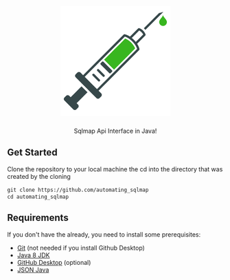 <h1 align="center">
	<img src="https://github.com/rytma/automating_sqlmap/blob/master/inject.png" alt="sqlmap-icon">
</h1>

<div align="center">
	Sqlmap Api Interface in Java!
</div>

## Get Started
Clone the repository to your local machine the cd into the directory that was created by the cloning

```
git clone https://github.com/automating_sqlmap
cd automating_sqlmap
```

## Requirements
If you don't have the already, you need to install some prerequisites:

* [Git](http://git-scm.com/downloads) (not needed if you install Github Desktop)
* [Java 8 JDK](http://www.oracle.com/technetwork/pt/java/javase/downloads/index.html)
* [GitHub Desktop](https://desktop.github.com/) (optional)
* [JSON Java](http://mvnrepository.com/artifact/org.json/json)